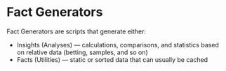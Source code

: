 # Fact Generators 

Fact Generators are scripts that generate either:
- Insights (Analyses) — calculations, comparisons, and statistics based on relative data (betting, samples, and so on)
- Facts (Utilities) — static or sorted data that can usually be cached